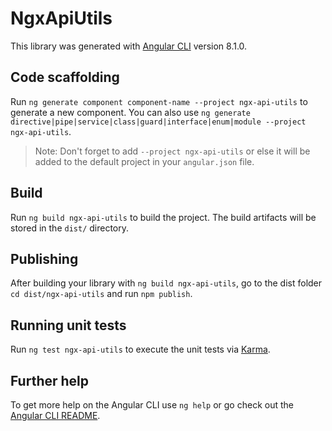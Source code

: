 # NgxApiUtils

This library was generated with [Angular CLI](https://github.com/angular/angular-cli) version 8.1.0.

## Code scaffolding

Run `ng generate component component-name --project ngx-api-utils` to generate a new component. You can also use `ng generate directive|pipe|service|class|guard|interface|enum|module --project ngx-api-utils`.

> Note: Don't forget to add `--project ngx-api-utils` or else it will be added to the default project in your `angular.json` file.

## Build

Run `ng build ngx-api-utils` to build the project. The build artifacts will be stored in the `dist/` directory.

## Publishing

After building your library with `ng build ngx-api-utils`, go to the dist folder `cd dist/ngx-api-utils` and run `npm publish`.

## Running unit tests

Run `ng test ngx-api-utils` to execute the unit tests via [Karma](https://karma-runner.github.io).

## Further help

To get more help on the Angular CLI use `ng help` or go check out the [Angular CLI README](https://github.com/angular/angular-cli/blob/master/README.md).
